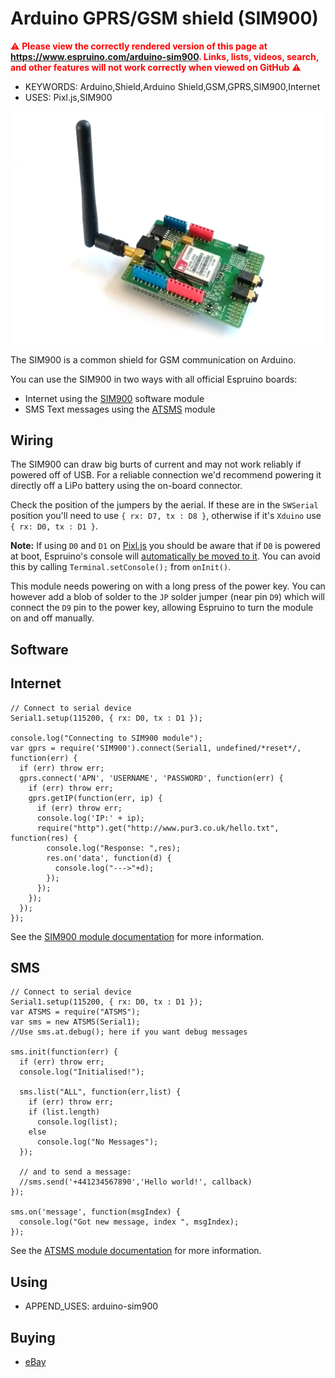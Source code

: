 <!--- Copyright (c) 2018 Gordon Williams, Pur3 Ltd. See the file LICENSE for copying permission. -->
Arduino GPRS/GSM shield (SIM900)
==================================================

<span style="color:red">:warning: **Please view the correctly rendered version of this page at https://www.espruino.com/arduino-sim900. Links, lists, videos, search, and other features will not work correctly when viewed on GitHub** :warning:</span>

* KEYWORDS: Arduino,Shield,Arduino Shield,GSM,GPRS,SIM900,Internet
* USES: Pixl.js,SIM900

![WIZnet SIM900 shield](arduino-sim900.jpg)

The SIM900 is a common shield for GSM communication on Arduino.

You can use the SIM900 in two ways with all official Espruino
boards:

* Internet using the [SIM900](/SIM900) software module
* SMS Text messages using the [ATSMS](/ATSMS) module


Wiring
------

The SIM900 can draw big burts of current and may not work reliably if
powered off of USB. For a reliable connection we'd recommend powering
it directly off a LiPo battery using the on-board connector.

Check the position of the jumpers by the aerial. If these
are in the `SWSerial` position you'll need to use `{ rx: D7, tx : D8 }`,
otherwise if it's `Xduino` use `{ rx: D0, tx : D1 }`.

**Note:** If using `D0` and `D1` on [Pixl.js](/Pixl.js) you should be aware
that if `D0` is powered at boot, Espruino's console will [automatically be moved
to it](/Pixl.js#serial-console). You can avoid this by calling `Terminal.setConsole();`
from `onInit()`.

This module needs powering on with a long press of the power key. You can however
add a blob of solder to the `JP` solder jumper (near pin `D9`) which will connect
the `D9` pin to the power key, allowing Espruino to turn the module on and off
manually.


Software
---------
## Internet

```
// Connect to serial device
Serial1.setup(115200, { rx: D0, tx : D1 });

console.log("Connecting to SIM900 module");
var gprs = require('SIM900').connect(Serial1, undefined/*reset*/, function(err) {
  if (err) throw err;
  gprs.connect('APN', 'USERNAME', 'PASSWORD', function(err) {
    if (err) throw err;
    gprs.getIP(function(err, ip) {
      if (err) throw err;
      console.log('IP:' + ip);
      require("http").get("http://www.pur3.co.uk/hello.txt", function(res) {
        console.log("Response: ",res);
        res.on('data', function(d) {
          console.log("--->"+d);
        });
      });
    });
  });
});
```

See the [SIM900 module documentation](/SIM900) for more information.

## SMS

```
// Connect to serial device
Serial1.setup(115200, { rx: D0, tx : D1 });
var ATSMS = require("ATSMS");
var sms = new ATSMS(Serial1);
//Use sms.at.debug(); here if you want debug messages

sms.init(function(err) {
  if (err) throw err;
  console.log("Initialised!");

  sms.list("ALL", function(err,list) {
    if (err) throw err;
    if (list.length)
      console.log(list);
    else
      console.log("No Messages");
  });

  // and to send a message:
  //sms.send('+441234567890','Hello world!', callback)
});

sms.on('message', function(msgIndex) {
  console.log("Got new message, index ", msgIndex);
});
```

See the [ATSMS module documentation](/ATSMS) for more information.


Using
-----

* APPEND_USES: arduino-sim900


Buying
-----

* [eBay](http://www.ebay.com/sch/i.html?_nkw=arduino+sim900+shield)
